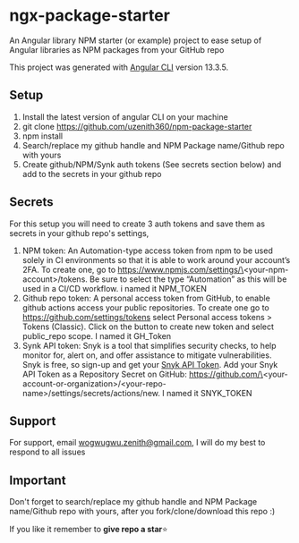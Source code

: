 # ngx-package-starter

An Angular library NPM starter (or example) project to ease setup of Angular libraries as NPM packages from your GitHub repo

This project was generated with [Angular CLI](https://github.com/angular/angular-cli) version 13.3.5.

## Setup

1. Install the latest version of angular CLI on your machine
2. git clone https://github.com/uzenith360/npm-package-starter
3. npm install
4. Search/replace my github handle and NPM Package name/Github repo with yours
5. Create github/NPM/Synk auth tokens (See secrets section below) and add to the secrets in your github repo

## Secrets

For this setup you will need to create 3 auth tokens and save them as secrets in your github repo's settings, 
1. NPM token: An Automation-type access token from npm to be used solely in CI environments so that it is able to work around your account’s 2FA. To create one, go to https://www.npmjs.com/settings/\<your-npm-account\>/tokens. Be sure to select the type “Automation” as this will be used in a CI/CD workflow. i named it NPM_TOKEN
2. Github repo token: A personal access token from GitHub, to enable github actions access your public repositories. To create one go to https://github.com/settings/tokens select Personal access tokens > Tokens (Classic). Click on the button to create new token and select public_repo scope. I named it GH_Token
3. Synk API token: Snyk is a tool that simplifies security checks, to help monitor for, alert on, and offer assistance to mitigate vulnerabilities. Snyk is free, so sign-up and get your [Snyk API Token](https://app.snyk.io/account). Add your Snyk API Token as a Repository Secret on GitHub: https://github.com/\<your-account-or-organization\>/\<your-repo-name\>/settings/secrets/actions/new. I named it SNYK_TOKEN

## Support

For support, email wogwugwu.zenith@gmail.com, I will do my best to respond to all issues

## Important

Don't forget to search/replace my github handle and NPM Package name/Github repo with yours, after you fork/clone/download this repo :)

If you like it remember to **give repo a star**⭐
